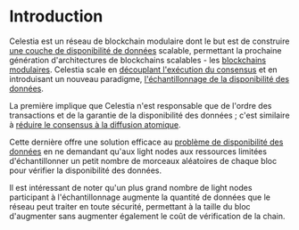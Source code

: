 # Introduction

Celestia est un réseau de blockchain modulaire dont le but est de construire [une couche de disponibilité de données](https://blog.celestia.org/celestia-a-scalable-general-purpose-data-availability-layer-for-decentralized-apps-and-trust-minimized-sidechains/) scalable, permettant la prochaine génération d'architectures de blockchains scalables - les [blockchains modulaires](https://celestia.org/learn/). Celestia scale en [découplant l'exécution du consensus](https://arxiv.org/abs/1905.09274) et en introduisant un nouveau paradigme, [l'échantillonnage de la disponibilité des données](https://arxiv.org/abs/1809.09044).

La première implique que Celestia n'est responsable que de l'ordre des transactions et de la garantie de la disponibilité des données ; c'est similaire à [réduire le consensus à la diffusion atomique](https://en.wikipedia.org/wiki/Atomic_broadcast#Equivalent_to_Consensus).

Cette dernière offre une solution efficace au [problème de disponibilité des données](https://coinmarketcap.com/alexandria/article/what-is-data-availability) en ne demandant qu'aux light nodes aux ressources limitées d'échantillonner un petit nombre de morceaux aléatoires de chaque bloc pour vérifier la disponibilité des données.

Il est intéressant de noter qu'un plus grand nombre de light nodes participant à l'échantillonnage augmente la quantité de données que le réseau peut traiter en toute sécurité, permettant à la taille du bloc d'augmenter sans augmenter également le coût de vérification de la chain.
